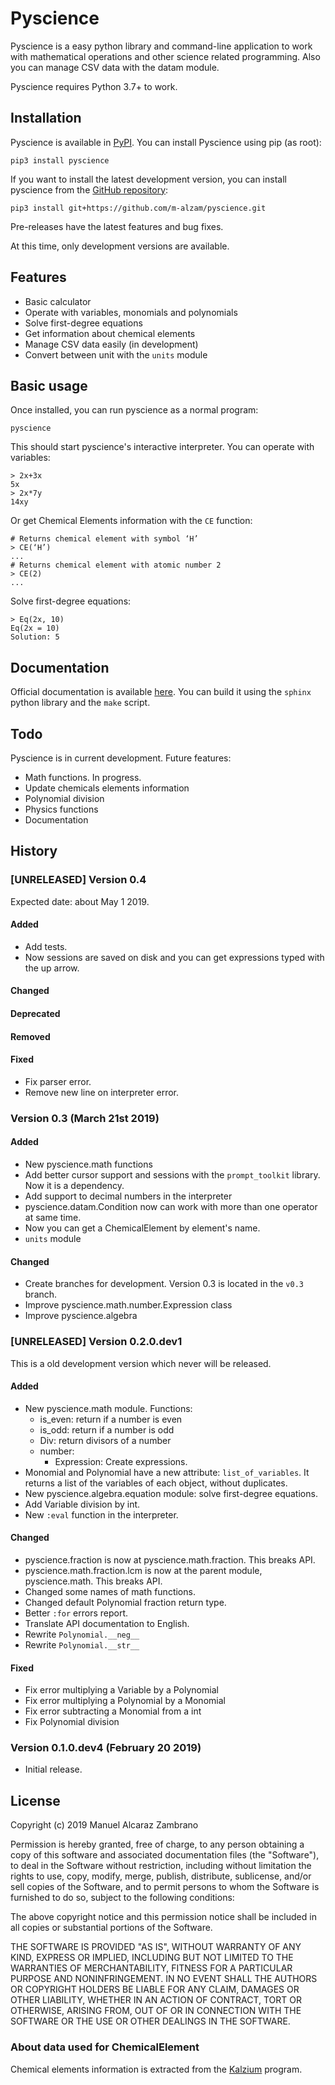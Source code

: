 # Pyscience

Pyscience is a easy python library and command-line application to work with
mathematical operations and other science related programming. Also you can
manage CSV data with the datam module.

Pyscience requires Python 3.7+ to work.

## Installation
Pyscience is available in [PyPI](https://pypi.org/project/pyscience/).
You can install Pyscience using pip (as root):

    pip3 install pyscience

If you want to install the latest development version, you can install pyscience
from the [GitHub repository](https://github.com/m-alzam/pyscience):

    pip3 install git+https://github.com/m-alzam/pyscience.git

Pre-releases have the latest features and bug fixes.

At this time, only development versions are available.

## Features
- Basic calculator
- Operate with variables, monomials and polynomials
- Solve first-degree equations
- Get information about chemical elements
- Manage CSV data easily (in development)
- Convert between unit with the ``units`` module

## Basic usage
Once installed, you can run pyscience as a normal program:

    pyscience

This should start pyscience's interactive interpreter. You can operate with
variables:

    > 2x+3x
    5x
    > 2x*7y
    14xy

Or get Chemical Elements information with the ``CE`` function:

    # Returns chemical element with symbol ‘H’
    > CE(‘H’)
    ...
    # Returns chemical element with atomic number 2
    > CE(2)
    ...

Solve first-degree equations:

    > Eq(2x, 10)
    Eq(2x = 10)
    Solution: 5

## Documentation
Official documentation is available [here](doc/source/index.rst). You can
build it using the ``sphinx`` python library and the ``make`` script.

## Todo
Pyscience is in current development. Future features:

* Math functions. In progress.
* Update chemicals elements information
* Polynomial division
* Physics functions
* Documentation

## History
### [UNRELEASED] Version 0.4
Expected date: about May 1 2019.
#### Added
- Add tests.
- Now sessions are saved on disk and you can get expressions typed with
  the up arrow.

#### Changed

#### Deprecated

#### Removed

#### Fixed
- Fix parser error.
- Remove new line on interpreter error.

### Version 0.3 (March 21st 2019)

#### Added
- New pyscience.math functions
- Add better cursor support and sessions with the ``prompt_toolkit``
  library. Now it is a dependency.
- Add support to decimal numbers in the interpreter
- pyscience.datam.Condition now can work with more than one operator
  at same time.
- Now you can get a ChemicalElement by element's name.
- ``units`` module

#### Changed
- Create branches for development. Version 0.3 is located in the ``v0.3``
  branch.
- Improve pyscience.math.number.Expression class
- Improve pyscience.algebra

### [UNRELEASED] Version 0.2.0.dev1
This is a old development version which never will be released.
#### Added
- New pyscience.math module. Functions:
  * is_even: return if a number is even
  * is_odd: return if a number is odd
  * Div: return divisors of a number
  * number:
    - Expression: Create expressions.
- Monomial and Polynomial have a new attribute: ``list_of_variables``.
  It returns a list of the variables of each object, without duplicates.
- New pyscience.algebra.equation module: solve first-degree equations.
- Add Variable division by int.
- New ``:eval`` function in the interpreter.

#### Changed
- pyscience.fraction is now at pyscience.math.fraction. This breaks API.
- pyscience.math.fraction.lcm is now at the parent module, pyscience.math.
  This breaks API.
- Changed some names of math functions.
- Changed default Polynomial fraction return type.
- Better ``:for`` errors report.
- Translate API documentation to English.
- Rewrite ``Polynomial.__neg__``
- Rewrite ``Polynomial.__str__``

#### Fixed
- Fix error multiplying a Variable by a Polynomial
- Fix error multiplying a Polynomial by a Monomial
- Fix error subtracting a Monomial from a int
- Fix Polynomial division

### Version 0.1.0.dev4 (February 20 2019)

- Initial release.


## License
Copyright (c) 2019 Manuel Alcaraz Zambrano

Permission is hereby granted, free of charge, to any person obtaining a copy
of this software and associated documentation files (the "Software"), to deal
in the Software without restriction, including without limitation the rights
to use, copy, modify, merge, publish, distribute, sublicense, and/or sell
copies of the Software, and to permit persons to whom the Software is
furnished to do so, subject to the following conditions:

The above copyright notice and this permission notice shall be included in all
copies or substantial portions of the Software.

THE SOFTWARE IS PROVIDED "AS IS", WITHOUT WARRANTY OF ANY KIND, EXPRESS OR
IMPLIED, INCLUDING BUT NOT LIMITED TO THE WARRANTIES OF MERCHANTABILITY,
FITNESS FOR A PARTICULAR PURPOSE AND NONINFRINGEMENT. IN NO EVENT SHALL THE
AUTHORS OR COPYRIGHT HOLDERS BE LIABLE FOR ANY CLAIM, DAMAGES OR OTHER
LIABILITY, WHETHER IN AN ACTION OF CONTRACT, TORT OR OTHERWISE, ARISING FROM,
OUT OF OR IN CONNECTION WITH THE SOFTWARE OR THE USE OR OTHER DEALINGS IN THE
SOFTWARE.

### About data used for ChemicalElement
Chemical elements information is extracted from the
[Kalzium](https://kde.org/applications/education/kalzium/) program.
